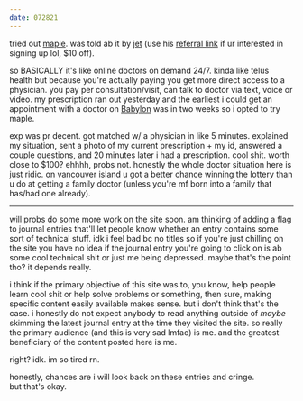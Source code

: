 ```yaml
---
date: 072821
---
```


tried out [maple](https://www.getmaple.ca). was told ab it by [jet](http://jetsimon.com) (use his [referral link](http://mple.in/36f73ee) if ur interested in signing up lol, $10 off).

so BASICALLY it's like online doctors on demand 24/7. kinda like telus health but because you're actually paying you get more direct access to a physician. you pay per consultation/visit, can talk to doctor via text, voice or video. my prescription ran out yesterday and the earliest i could get an appointment with a doctor on [Babylon](https://www.telus.com/en/personal-health/my-care?linktype=telushealth-home) was in two weeks so i opted to try maple. 

exp was pr decent. got matched w/ a physician in like 5 minutes. explained my situation, sent a photo of my current prescription + my id, answered a couple questions, and 20 minutes later i had a prescription. cool shit. worth close to $100? ehhhh, probs not. honestly the whole doctor situation here is just ridic. on vancouver island u got a better chance winning the lottery than u do at getting a family doctor (unless you're mf born into a family that has/had one already). 

---

will probs do some more work on the site soon. am thinking of adding a flag to journal entries that'll let people know whether an entry contains some sort of technical stuff. idk i feel bad bc no titles so if you're just chilling on the site you have no idea if the journal entry you're going to click on is ab some cool technical shit or just me being depressed. maybe that's the point tho? it depends really. 

i think if the primary objective of this site was to, you know, help people learn cool shit or help solve problems or something, then sure, making specific content easily available makes sense. but i don't think that's the case. i honestly do not expect anybody to read anything outside of *maybe* skimming the latest journal entry at the time they visited the site. so really the primary audience (and this is very sad lmfao) is me. and the greatest beneficiary of the content posted here is me. 

right? idk. im so tired rn. 

honestly, chances are i will look back on these entries and cringe.   
but that's okay. 